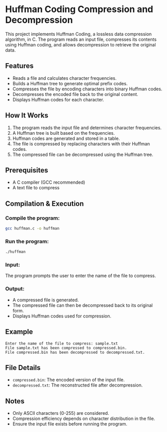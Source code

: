 # Huffman Coding Compression and Decompression

This project implements Huffman Coding, a lossless data compression algorithm, in C. The program reads an input file, compresses its contents using Huffman coding, and allows decompression to retrieve the original data.

## Features
- Reads a file and calculates character frequencies.
- Builds a Huffman tree to generate optimal prefix codes.
- Compresses the file by encoding characters into binary Huffman codes.
- Decompresses the encoded file back to the original content.
- Displays Huffman codes for each character.

## How It Works
1. The program reads the input file and determines character frequencies.
2. A Huffman tree is built based on the frequencies.
3. Huffman codes are generated and stored in a table.
4. The file is compressed by replacing characters with their Huffman codes.
5. The compressed file can be decompressed using the Huffman tree.

## Prerequisites
- A C compiler (GCC recommended)
- A text file to compress

## Compilation & Execution
### Compile the program:
```sh
gcc huffman.c -o huffman
```

### Run the program:
```sh
./huffman
```

### Input:
The program prompts the user to enter the name of the file to compress.

### Output:
- A compressed file is generated.
- The compressed file can then be decompressed back to its original form.
- Displays Huffman codes used for compression.

## Example
```
Enter the name of the file to compress: sample.txt
File sample.txt has been compressed to compressed.bin.
File compressed.bin has been decompressed to decompressed.txt.
```

## File Details
- `compressed.bin`: The encoded version of the input file.
- `decompressed.txt`: The reconstructed file after decompression.

## Notes
- Only ASCII characters (0-255) are considered.
- Compression efficiency depends on character distribution in the file.
- Ensure the input file exists before running the program.


